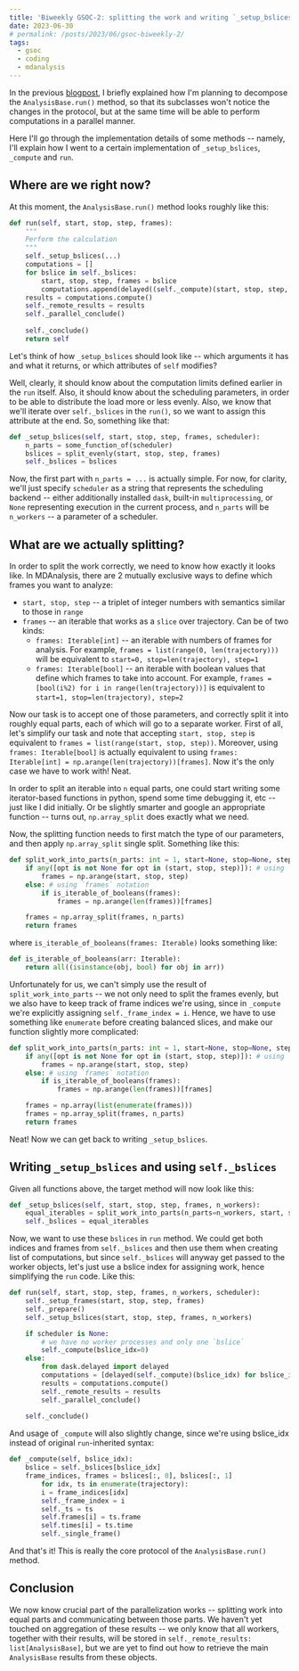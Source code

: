 ```yaml
---
title: 'Biweekly GSOC-2: splitting the work and writing `_setup_bslices`'
date: 2023-06-30
# permalink: /posts/2023/06/gsoc-biweekly-2/
tags:
  - gsoc
  - coding
  - mdanalysis
---
```


In the previous [blogpost](https://marinegor.github.io/posts/2023/06/gsoc-biweekly-1), I briefly explained how I'm planning to decompose the `AnalysisBase.run()` method, so that its subclasses won't notice the changes in the protocol, but at the same time will be able to perform computations in a parallel manner.

Here I'll go through the implementation details of some methods -- namely, I'll explain how I went to a certain implementation of `_setup_bslices`, `_compute` and `run`.


## Where are we right now?

At this moment, the `AnalysisBase.run()` method looks roughly like this:

```python
def run(self, start, stop, step, frames):
	"""
	Perform the calculation
	"""
	self._setup_bslices(...)
	computations = []
	for bslice in self._bslices:
		start, stop, step, frames = bslice
		computations.append(delayed((self._compute)(start, stop, step, frames)))
	results = computations.compute()
	self._remote_results = results
	self._parallel_conclude()
	
	self._conclude()
	return self
```

Let's think of how `_setup_bslices` should look like -- which arguments it has and what it returns, or which attributes of `self` modifies?

Well, clearly, it should know about the computation limits defined earlier in the `run` itself. Also, it should know about the scheduling parameters, in order to be able to distribute the load more or less evenly. Also, we know that we'll iterate over `self._bslices` in the `run()`, so we want to assign this attribute at the end. So, something like that:


```python
def _setup_bslices(self, start, stop, step, frames, scheduler):
	n_parts = some_function_of(scheduler)
	bslices = split_evenly(start, stop, step, frames)
	self._bslices = bslices
```

Now, the first part with `n_parts = ...` is actually simple. For now, for clarity, we'll just specify `scheduler` as a string that represents the scheduling backend -- either additionally installed `dask`, built-in `multiprocessing`, or `None` representing execution in the current process, and `n_parts` will be `n_workers` -- a parameter of a scheduler.

## What are we actually splitting?

In order to split the work correctly, we need to know how exactly it looks like. In MDAnalysis, there are 2 mutually exclusive ways to define which frames you want to analyze:

- `start, stop, step` -- a triplet of integer numbers with semantics similar to those in `range`
- `frames` -- an iterable that works as a `slice` over trajectory. Can be of two kinds: 
  - `frames: Iterable[int]` -- an iterable with numbers of frames for analysis. For example, `frames = list(range(0, len(trajectory)))` will be equivalent to `start=0, stop=len(trajectory), step=1`
  - `frames: Iterable[bool]` -- an iterable with boolean values that define which frames to take into account. For example, `frames = [bool(i%2) for i in range(len(trajectory))]` is equivalent to `start=1, stop=len(trajectory), step=2`

Now our task is to accept one of those parameters, and correctly split it into roughly equal parts, each of which will go to a separate worker. First of all, let's simplify our task and note that accepting `start, stop, step` is equivalent to `frames = list(range(start, stop, step))`. Moreover, using `frames: Iterable[bool]` is actually equivalent to using `frames: Iterable[int] = np.arange(len(trajectory))[frames]`. Now it's the only case we have to work with! Neat.

In order to split an iterable into `n` equal parts, one could start writing some iterator-based functions in python, spend some time debugging it, etc -- just like I did initially. Or be slightly smarter and google an appropriate function -- turns out, `np.array_split` does exactly what we need.

Now, the splitting function needs to first match the type of our parameters, and then apply `np.array_split` single split. Something like this:

```python
def split_work_into_parts(n_parts: int = 1, start=None, stop=None, step=None, frames=None):
	if any([opt is not None for opt in (start, stop, step)]): # using `start-stop-step` notation
		frames = np.arange(start, stop, step)
	else: # using `frames` notation
		if is_iterable_of_booleans(frames):
			frames = np.arange(len(frames))[frames]

	frames = np.array_split(frames, n_parts)
	return frames
```

where `is_iterable_of_booleans(frames: Iterable)` looks something like:

```python
def is_iterable_of_booleans(arr: Iterable):
	return all((isinstance(obj, bool) for obj in arr))
```

Unfortunately for us, we can't simply use the result of `split_work_into_parts` -- we not only need to split the frames evenly, but we also have to keep track of frame indices we're using, since in `_compute` we're explicitly assigning `self._frame_index = i`. Hence, we have to use something like `enumerate` before creating balanced slices, and make our function slightly more complicated:


```python
def split_work_into_parts(n_parts: int = 1, start=None, stop=None, step=None, frames=None):
	if any([opt is not None for opt in (start, stop, step)]): # using `start-stop-step` notation
		frames = np.arange(start, stop, step)
	else: # using `frames` notation
		if is_iterable_of_booleans(frames):
			frames = np.arange(len(frames))[frames]

	frames = np.array(list(enumerate(frames)))
	frames = np.array_split(frames, n_parts)
	return frames
```

Neat! Now we can get back to writing `_setup_bslices`.

## Writing `_setup_bslices` and using `self._bslices`

Given all functions above, the target method will now look like this:

```python
def _setup_bslices(self, start, stop, step, frames, n_workers):
	equal_iterables = split_work_into_parts(n_parts=n_workers, start, stop, step, frames)
	self._bslices = equal_iterables
```

Now, we want to use these `bslices` in `run` method. We could get both indices and frames from `self._bslices` and then use them when creating list of computations, but since `self._bslices` will anyway get passed to the worker objects, let's just use a bslice index for assigning work, hence simplifying the `run` code. Like this:

```python
def run(self, start, stop, step, frames, n_workers, scheduler):
	self._setup_frames(start, stop, step, frames)
	self._prepare()
	self._setup_bslices(start, stop, step, frames, n_workers)

	if scheduler is None:
		# we have no worker processes and only one `bslice`
		self._compute(bslice_idx=0)
	else:
		from dask.delayed import delayed
		computations = [delayed(self._compute)(bslice_idx) for bslice_idx in range(len(self._bslices))]
		results = computations.compute()
		self._remote_results = results
		self._parallel_conclude()
	
	self._conclude()
```

And usage of `_compute` will also slightly change, since we're using bslice_idx instead of original `run`-inherited syntax:

```python
def _compute(self, bslice_idx):
	bslice = self._bslices[bslice_idx]
	frame_indices, frames = bslices[:, 0], bslices[:, 1]
	    for idx, ts in enumerate(trajectory):
        i = frame_indices[idx]
        self._frame_index = i
        self._ts = ts
        self.frames[i] = ts.frame
        self.times[i] = ts.time
        self._single_frame()
```

And that's it! This is really the core protocol of the `AnalysisBase.run()` method.

## Conclusion
We now know crucial part of the parallelization works -- splitting work into equal parts and communicating between those parts. We haven't yet touched on aggregation of these results -- we only know that all workers, together with their results, will be stored in `self._remote_results: list[AnalysisBase]`, but we are yet to find out how to retrieve the main `AnalysisBase` results from these objects.